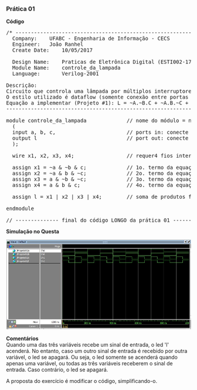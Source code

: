 <h3>Prática 01</h3>

<b>Código</b>
<pre>
/* ----------------------------------------------------------------------------
  Company:    UFABC - Engenharia de Informação - CECS
  Engineer:   João Ranhel  
  Create Date:    10/05/2017 
  
  Design Name:    Praticas de Eletrônica Digital (ESTI002-17)
  Module Name:    controle_da_lampada
  Language:       Verilog-2001
  
Descrição: 
Circuito que controla uma lâmpada por múltiplos interruptores - PROJETO #1 
O estilo utilizado é dataflow (somente conexão entre portas lógicas)
Equação a implementar (Projeto #1): L = ~A.~B.C + ~A.B.~C + A.~B.~C + A.B.C
-----------------------------------------------------------------------------*/

module controle_da_lampada             // nome do módulo = nome do arquivo.v
  (
  input a, b, c,                       // ports in: conecte às chaves sliders
  output l                             // port out: conecte a um LED na placa!
  );
  
  wire x1, x2, x3, x4;                 // requer4 fios intermediários (x1..x4)
  
  assign x1 = ~a & ~b & c;             // 1o. termo da equação
  assign x2 = ~a & b & ~c;             // 2o. termo da equação
  assign x3 = a & ~b & ~c;             // 3o. termo da equação
  assign x4 = a & b & c;               // 4o. termo da equação
  
  assign l = x1 | x2 | x3 | x4;        // soma de produtos final...
    
endmodule
  
// -------------- final do código LONGO da prática 01 --------------------------
</pre>

<b>Simulação no Questa</b>
<p>
<img src="https://github.com/mitoedson/eletronicadigital/blob/Labs/Clipboard02.jpg">
<p>
<b>Comentários</b><br>
Quando uma das três variáveis recebe um sinal de entrada, o led 'l' acenderá. No entanto, caso um outro sinal de entrada é recebido por outra variável, o led se apagará. Ou seja, o led somente se acenderá quando apenas uma variável, ou todas as três variáveis receberem o sinal de entrada. Caso contrário, o led se apagará.

A proposta do exercício é modificar o código, simplificando-o.
